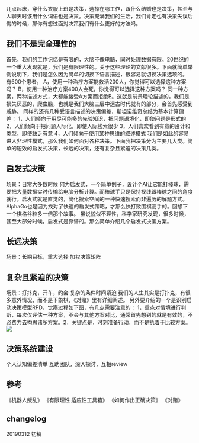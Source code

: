 
几点起床，穿什么衣服上班是决策，选择在哪工作，跟什么结婚也是决策，甚至与人聊天时该用什么词语也是决策。决策充满我们的生活，我们肯定也有决策失误后悔的时候，那你有想过面对决策我们有什么更好的方法吗。
## 我们不是完全理性的
首先，我们的工作记忆是有限的，大脑不像电脑，同时处理数据有限。20世纪的一个重大发现就是，我们是有限理性的。关于这些理论的文献很多。下面就简单举例说明下，我们是怎么因为简单的切换下语言描述，很容易就切换决策选项的。
有600个患者，
A，使用一种治疗方案能救活200人，你觉得可以选择这种方案吗？
B，使用一种治疗方案400人会死，你觉得可以选择这种方案吗？
同一种方案，两种描述方式，大都能接受A方案而拒绝B。这就是前景理论描述的，我们是损失厌恶的，爬虫脑，也就是我们大脑三层中远古时代就有的部分，会首先感受到威胁。
同样的还有几种受语言描述的决策偏差，斯坦诺维奇总结为基本计算偏差：
1，人们倾向于用尽可能多的先验知识，把问题语境化，即使问题是形式的
2，人们倾向于把问题人际化，即使人际线索很少
3，人们喜欢看到有意的设计和类型，即使缺乏有意
4，人们倾向于使用某种思维的叙述模式
我们是如此的容易进入非理性模式，那么我们如何面对各种决策。下面我把决策分为主要几大类。简单的短效的启发式决策，长远的决策，还有复杂且紧迫的决策几类。

## 启发式决策
场景：日常大多数时候
何为启发式，一个简单例子，设计个AI让它能打棒球，需要把大量数据实时传输给电脑分析计算。而棒球手只是保持视线跟棒球之间的角度就行。启发式就是直觉的，简化搜索空间的一种快速搜索而非遍历的解题方式。AlphaGo也是因为找对了快速的启发式策略，才那么快打败围棋高手的。回想下一个棋格谷粒多一倍那个故事。
虽说貌似不理性，科学家研究发现，很多时候，甚至大部分时候，启发式是靠谱的。那么简单介绍几个启发式决策方案。

## 长远决策
场景：长期目标，重大选择
加权决策矩阵

## 复杂且紧迫的决策
场景：打扑克，开车，约会
复杂的条件时间紧迫 
我们的人生其实是打扑克，有很多意外情况，而不是下象棋，《对赌》里有详细阐述。
另外要介绍的一个是识别启动决策模型RPD，觉察过程如下图，有几点需要注意的：
1，重点对情境进行判断，每次仅评估一种方案，不会与其他方案对比，通常首先想到的就是有效的，不必费力去构思诸多方案。2，关键点是，时刻准备行动，而不是执着于比较方案。
![](https://duane-1258291235.cos.ap-beijing.myqcloud.com/20190420191914.png)

## 决策系统建设
个人认知偏差清单
互助团队，深入探讨，互相review

## 参考
《机器人叛乱》
《有限理性 适应性工具箱》
《如何作出正确决策》
《对赌》

## changelog
20190312 初稿